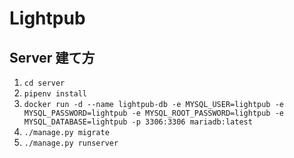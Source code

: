 # Lightpub

## Server 建て方
1. `cd server`
2. `pipenv install`
3. `docker run -d --name lightpub-db -e MYSQL_USER=lightpub -e MYSQL_PASSWORD=lightpub -e MYSQL_ROOT_PASSWORD=lightpub -e MYSQL_DATABASE=lightpub -p 3306:3306 mariadb:latest`
4. `./manage.py migrate`
5. `./manage.py runserver`
